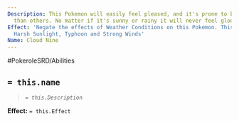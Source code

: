 ```yaml
---
Description: This Pokemon will easily feel pleased, and it's prone to be heappier
  than others. No matter if it's sunny or rainy it will never feel gloomy
Effect: 'Negate the effects of Weather Conditions on this Pokemon. This does not include:
  Harsh Sunlight, Typhoon and Strong Winds'
Name: Cloud Nine
---
```


#PokeroleSRD/Abilities

## `= this.name`

> *`= this.Description`*

**Effect:** `= this.Effect`
